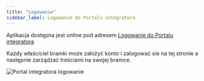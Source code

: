 ```yaml
---
title: "Logowanie"
sidebar_label: Logowanie do Portalu integratora 
---
```


Aplikacja dostępna jest online pod adresem [Logowanie do Portalu integratora](https://powiedz.co/ords/f?p=100)

Każdy właściciel bramki może założyć konto i zalogować sie na tej stronie a następnie zarządzać treściami na swojej bramce. 


![Portal integratora logowanie](/AIS-docs/img/en/frontend/dom_cloud_login.png)

